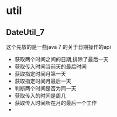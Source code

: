 


# util

## DateUtil_7
这个先放的是一些java 7 的关于日期操作的api

- 获取两个时间之间的日期,排除了最后一天
- 获取传入时间当前天的最后时间
- 获取指定时间月第一天
- 获取指定时间月最后一天
- 判断两个时间是否为同一天
- 获取传入的时间是周几
- 获取传入时间所在月的最后一个工作
- 